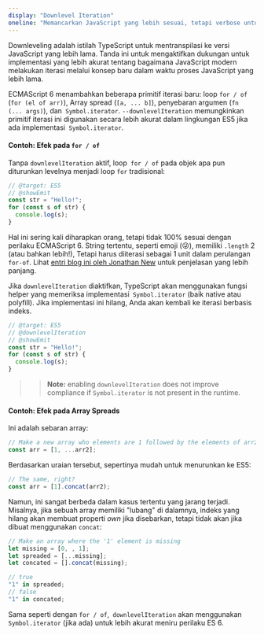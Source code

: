 ```yaml
---
display: "Downlevel Iteration"
oneline: "Memancarkan JavaScript yang lebih sesuai, tetapi verbose untuk objek iterasi"
---
```


Downleveling adalah istilah TypeScript untuk mentranspilasi ke versi JavaScript yang lebih lama.
Tanda ini untuk mengaktifkan dukungan untuk implementasi yang lebih akurat tentang bagaimana JavaScript modern melakukan iterasi melalui konsep baru dalam waktu proses JavaScript yang lebih lama.

ECMAScript 6 menambahkan beberapa primitif iterasi baru: loop `for / of` (` for (el of arr) `), Array spread (` [a, ... b] `), penyebaran argumen (` fn (... args) `), dan` Symbol.iterator`.
`--downlevelIteration` memungkinkan primitif iterasi ini digunakan secara lebih akurat dalam lingkungan ES5 jika ada implementasi` Symbol.iterator`.

#### Contoh: Efek pada `for / of`

Tanpa `downlevelIteration` aktif, loop` for / of` pada objek apa pun diturunkan levelnya menjadi loop `for` tradisional:

```ts twoslash
// @target: ES5
// @showEmit
const str = "Hello!";
for (const s of str) {
  console.log(s);
}
```

Hal ini sering kali diharapkan orang, tetapi tidak 100% sesuai dengan perilaku ECMAScript 6.
String tertentu, seperti emoji (😜), memiliki `.length` 2 (atau bahkan lebih!), Tetapi harus diiterasi sebagai 1 unit dalam perulangan` for-of`.
Lihat [entri blog ini oleh Jonathan New](https://blog.jonnew.com/posts/poo-dot-length-equals-two) untuk penjelasan yang lebih panjang.

Jika `downlevelIteration` diaktifkan, TypeScript akan menggunakan fungsi helper yang memeriksa implementasi` Symbol.iterator` (baik native atau polyfill).
Jika implementasi ini hilang, Anda akan kembali ke iterasi berbasis indeks.

```ts twoslash
// @target: ES5
// @downlevelIteration
// @showEmit
const str = "Hello!";
for (const s of str) {
  console.log(s);
}
```

> > **Note:** enabling `downlevelIteration` does not improve compliance if `Symbol.iterator` is not present in the runtime.

#### Contoh: Efek pada Array Spreads

Ini adalah sebaran array:

```js
// Make a new array who elements are 1 followed by the elements of arr2
const arr = [1, ...arr2];
```

Berdasarkan uraian tersebut, sepertinya mudah untuk menurunkan ke ES5:

```js
// The same, right?
const arr = [1].concat(arr2);
```

Namun, ini sangat berbeda dalam kasus tertentu yang jarang terjadi.
Misalnya, jika sebuah array memiliki "lubang" di dalamnya, indeks yang hilang akan membuat properti _own_ jika disebarkan, tetapi tidak akan jika dibuat menggunakan `concat`:

```js
// Make an array where the '1' element is missing
let missing = [0, , 1];
let spreaded = [...missing];
let concated = [].concat(missing);

// true
"1" in spreaded;
// false
"1" in concated;
```

Sama seperti dengan `for / of`,` downlevelIteration` akan menggunakan `Symbol.iterator` (jika ada) untuk lebih akurat meniru perilaku ES 6.
